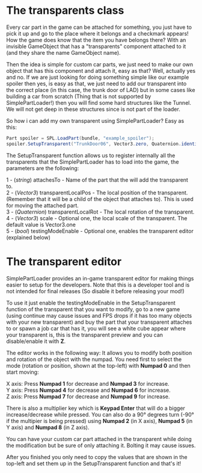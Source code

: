 # The transparents class

Every car part in the game can be attached for something, you just have to pick it up and go to the place where it belongs and a checkmark appears! How the game does know that the item you have belongs there? With an invisible GameObject that has a "transparents" component attached to it (and they share the name GameObject name).

Then the idea is simple for custom car parts, we just need to make our own object that has this component and attach it, easy as that? Well, actually yes and no. If we are just looking for doing something simple like our example spoiler then yes, is easy as that, we just need to add our transparent into the correct place (in this case, the trunk door of LAD) but in some cases like building a car from scratch (Thing that is not supported by SimplePartLoader!) then you will find some hard structures like the Tunnel. We will not get deep in these structures since is not part of the loader.

So how i can add my own transparent using SimplePartLoader? Easy as this:

```cs
Part spoiler = SPL.LoadPart(bundle, "example_spoiler");
spoiler.SetupTransparent("TrunkDoor06", Vector3.zero, Quaternion.identity, Vector3.one);
```

The SetupTransparent function allows us to register internally all the transparents that the SimplePartLoader has to load into the game, the parameters are the following:

1 - (*string*) attachesTo - Name of the part that the will add the transparent to.<br>
2 - (*Vector3*) transparentLocalPos - The local position of the transparent. (Remember that it will be a child of the object that attaches to). This is used for moving the attached part.<br>
3 - (*Quaternion*) transparentLocalRot - The local rotation of the transparent.<br>
4 - (*Vector3*) scale - Optional one, the local scale of the transparent. The default value is Vector3.one<br>
5 - (*bool*) testingModeEnable - Optional one, enables the transparent editor (explained below)<br>

# The transparent editor

SimplePartLoader provides an in-game transparent editor for making things easier to setup for the developers. Note that this is a developer tool and is not intended for final releases (So disable it before releasing your mod!)

To use it just enable the testingModeEnable in the SetupTransparent function of the transparent that you want to modify, go to a new game (using continue may cause issues and FPS drops if it has too many objects with your new transparent) and buy the part that your transparent attaches to or spawn a job car that has it, you will see a white cube appear where your transparent is, this is the transparent preview and you can disable/enable it with **Z**.

The editor works in the following way: It allows you to modify both position and rotation of the object with the numpad. You need first to select the mode (rotation or position, shown at the top-left) with **Numpad 0** and then start moving:

X axis: Press **Numpad 1** for decrease and **Numpad 3** for increase. <br>
Y axis: Press **Numpad 4** for decrease and **Numpad 6** for increase. <br>
Z axis: Press **Numpad 7** for decrease and **Numpad 9** for increase. <br>

There is also a multiplier key which is **Keypad Enter** that will do a bigger increase/decrease while pressed.
You can also do a 90° degrees turn (-90° if the multipier is being pressed) using **Numpad 2** (in X axis), **Numpad 5** (in Y axis) and **Numpad 8** (in Z axis).

You can have your custom car part attached in the transparent while doing the modification but be sure of only attaching it. Bolting it may cause issues.

After you finished you only need to copy the values that are shown in the top-left and set them up in the SetupTransparent function and that's it!